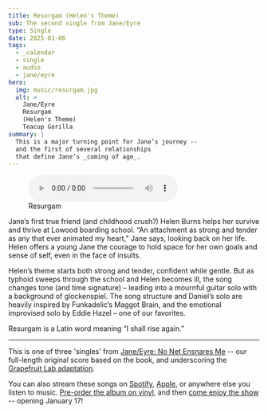 ```yaml
---
title: Resurgam (Helen's Theme)
sub: The second single from Jane/Eyre
type: Single
date: 2025-01-06
tags:
  - _calendar
  - single
  - audio
  - jane/eyre
hero:
  img: music/resurgam.jpg
  alt: >
    Jane/Eyre
    Resurgam
    (Helen's Theme)
    Teacup Gorilla
summary: |
  This is a major turning point for Jane’s journey --
  and the first of several relationships
  that define Jane’s _coming of age_.
---
```


<figure>
  <audio
    controls
    preload
    src="/assets/files/jane/3-resurgam.mp3"
  ></audio>
  <figcaption>Resurgam</figcaption>
</figure>

Jane’s first true friend (and childhood crush?) Helen Burns helps her survive and thrive at Lowood boarding school. “An attachment as strong and tender as any that ever animated my heart,” Jane says, looking back on her life. Helen offers a young Jane the courage to hold space for her own goals and sense of self, even in the face of insults.

Helen’s theme starts both strong and tender, confident while gentle. But as typhoid sweeps through the school and Helen becomes ill, the song changes tone (and time signature) – leading into a mournful guitar solo with a background of glockenspiel. The song structure and Daniel’s solo are heavily inspired by Funkadelic’s Maggot Brain, and the emotional improvised solo by Eddie Hazel – one of our favorites.

Resurgam is a Latin word meaning “I shall rise again.”

------

This is one of three 'singles' from
[Jane/Eyre: No Net Ensnares Me](/albums/jane-eyre/) --
our full-length original score based on the book,
and underscoring
the [Grapefruit Lab adaptation](/theater/janeeyre/2025/).

You can also stream these songs
on [Spotify](https://open.spotify.com/album/1jqlpJwu5bAgiNpIvyvGGk?si=sIzc7kWaSm2YpaR3sFm6Hw),
[Apple](https://music.apple.com/us/album/bewicks-history-of-british-birds-janes-theme-single/1785095697),
or anywhere else you listen to music.
[Pre-order the album on vinyl](https://buy.stripe.com/dR6bKTcc13Vx3ni28e),
and then
[come enjoy the show](https://grapefruitlab.com/shows/jane-eyre-2025/) --
opening January 17!
